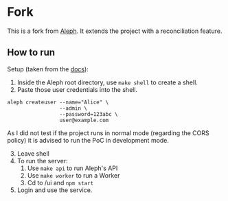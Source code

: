 # Fork
This is a fork from [Aleph](https://github.com/alephdata/aleph). It extends the project with a reconciliation feature.

## How to run

Setup (taken from the [docs](https://docs.alephdata.org/developers/installation)):

1. Inside the Aleph root directory, use `make shell` to create a shell.
2. Paste those user credentials into the shell.
```
aleph createuser --name="Alice" \
                 --admin \
                 --password=123abc \
                 user@example.com
```
As I did not test if the project runs in normal mode (regarding the CORS policy) it is advised to run the PoC in development mode.

3. Leave shell 
4. To run the server:
	1. Use `make api` to run Aleph's API
	2. Use `make worker` to run a Worker
	3. Cd to /ui and `npm start`
5. Login and use the service.
